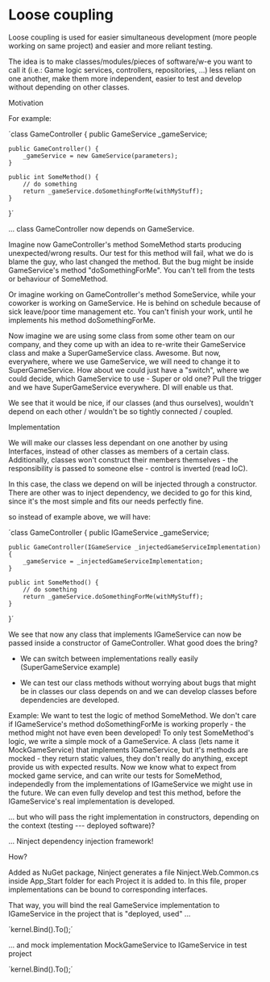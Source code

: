 # Loose coupling

Loose coupling is used for easier simultaneous development (more people working on same project) and easier and more reliant testing.

The idea is to make classes/modules/pieces of software/w-e you want to call it (i.e.: Game logic services, controllers, repositories, ...) less reliant on one another, make them more independent, easier to test and develop without depending on other classes.

Motivation

For example:

´class GameController {
    public GameService _gameService;

    public GameController() {
        _gameService = new GameService(parameters);
    }

    public int SomeMethod() {
        // do something
        return _gameService.doSomethingForMe(withMyStuff);
    }
}´

... class GameController now depends on GameService.

Imagine now GameController's method SomeMethod starts producing unexpected/wrong results. Our test for this method will fail, what we do is blame the guy, who last changed the method. But the bug might be inside GameService's method "doSomethingForMe". You can't tell from the tests or behaviour of SomeMethod.

Or imagine working on GameController's method SomeService, while your coworker is working on GameService. He is behind on schedule because of sick leave/poor time management etc. You can't finish your work, until he implements his method doSomethingForMe.

Now imagine we are using some class from some other team on our company, and they come up with an idea to re-write their GameService class and make a SuperGameService class. Awesome. But now, everywhere, where we use GameService, we will need to change it to SuperGameService. How about we could just have a "switch", where we could decide, which GameService to use - Super or old one? Pull the trigger and we have SuperGameService everywhere. DI will enable us that.

We see that it would be nice, if our classes (and thus ourselves), wouldn't depend on each other / wouldn't be so tightly connected / coupled.

Implementation

We will make our classes less dependant on one another by using Interfaces, instead of other classes as members of a certain class. Additionally, classes won't construct their members themselves - the responsibility is passed to someone else - control is inverted (read IoC).

In this case, the class we depend on will be injected through a constructor. There are other was to inject dependency, we decided to go for this kind, since it's the most simple and fits our needs perfectly fine.

so instead of example above, we will have:

´class GameController {
    public IGameService _gameService;

    public GameController(IGameService _injectedGameServiceImplementation) {
        _gameService = _injectedGameServiceImplementation;
    }

    public int SomeMethod() {
        // do something
        return _gameService.doSomethingForMe(withMyStuff);
    }
}´

We see that now any class that implements IGameService can now be passed inside a constructor of GameController. What good does the bring?

* We can switch between implementations really easily (SuperGameService example)

* We can test our class methods without worrying about bugs that might be in classes our class depends on and we can develop classes before dependencies are developed.

Example: We want to test the logic of method SomeMethod. We don't care if IGameService's method doSomethingForMe is working properly - the method might not have even been developed!
To only test SomeMethod's logic, we write a simple mock of a GameService. A class (lets name it MockGameService) that implements IGameService, but it's methods are mocked - they return static values, they don't really do anything, except provide us with expected results.
Now we know what to expect from mocked game service, and can write our tests for SomeMethod, independedly from the implementations of IGameService we might use in the future. We can even fully develop and test this method, before the IGameService's real implementation is developed.

... but who will pass the right implementation in constructors, depending on the context (testing --- deployed software)?

... Ninject dependency injection framework!

How?

Added as NuGet package, Ninject generates a file Ninject.Web.Common.cs inside App_Start folder for each Project it is added to. In this file, proper implementations can be bound to corresponding interfaces.

That way, you will bind the real GameService implementation to IGameService in the project that is "deployed, used" ...

´kernel.Bind<IBoardService>().To<BoardService>();´

... and mock implementation MockGameService to IGameService in test project

´kernel.Bind<IBoardService>().To<MockBoardService>();´